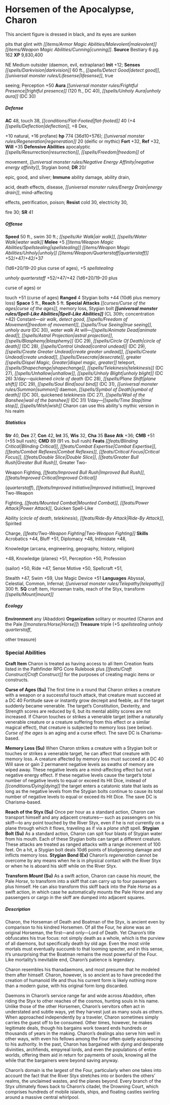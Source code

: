 ﻿---
cssclass: [monsters]

---

# Horsemen of the Apocalypse, Charon
This ancient figure is dressed in black, and its eyes are sunken

pits that glint with _[[items/Armor Magic Abilities/Malevolent|malevolent]]_ _[[items/Weapon Magic Abilities/Cunning|cunning]]_.
**Source** Bestiary 6 pg. 162
**XP** 9,830,400

NE Medium outsider (daemon, evil, extraplanar)
**Init** +12; **Senses** _[[spells/Darkvision|darkvision]]_ 60 ft., _[[spells/Detect Good|detect good]]_, _[[universal monster rules/Lifesense|lifesense]]_, true

seeing; Perception +50
**Aura** _[[universal monster rules/Frightful Presence|frightful presence]]_ (120 ft., DC 40), _[[spells/Unholy Aura|unholy aura]]_ (DC 30)

##### Defense

**AC** 48, touch 38, _[[conditions/Flat-Footed|flat-footed]]_ 40 (+4 _[[spells/Deflection|deflection]]_, +8 Dex,

+10 natural, +16 profane)
**hp** 774 (36d10+576); _[[universal monster rules/Regeneration|regeneration]]_ 20 (deific or mythic)
**Fort** +32, **Ref** +32, **Will** +35
**Defensive Abilities** apocalyptic _[[spells/Resurrection|resurrection]]_, _[[spells/Freedom|freedom]]_ of

movement, _[[universal monster rules/Negative Energy Affinity|negative energy affinity]]_, Stygian bond; **DR** 20/

epic, good, and silver; **Immune** ability damage, ability drain,

acid, death effects, disease, _[[universal monster rules/Energy Drain|energy drain]]_, mind-affecting

effects, petrification, poison; **Resist** cold 30, electricity 30,

fire 30; **SR** 41

##### Offense
**Speed** 50 ft., swim 30 ft.; _[[spells/Air Walk|air walk]]_, _[[spells/Water Walk|water walk]]_
**Melee** +5 _[[items/Weapon Magic Abilities/Spellstealing|spellstealing]]_ _[[items/Weapon Magic Abilities/Unholy|unholy]]_ _[[items/Weapon/Quarterstaff|quarterstaff]]_ +52/+47/+42/+37

(1d6+20/19–20 plus curse of ages), +5 _spellstealing_

_unholy_ _quarterstaff_ +52/+47/+42 (1d6+20/19–20 plus

curse of ages) or

touch +51 (curse of ages)
**Ranged** 4 Stygian bolts +44 (10d6 plus memory loss)
**Space** 5 ft., **Reach** 5 ft.
**Special Attacks** _[[curses/Curse of the ages|curse of the ages]]_, memory loss, Stygian bolt
**_[[universal monster rules/Spell-Like Abilities|Spell-Like Abilities]]_** (CL 30th; concentration +42)
Constant—_air walk_, _detect good_, _[[spells/Freedom of Movement|freedom of movement]]_, _[[spells/True Seeing|true seeing]]_, _unholy aura_ (DC 30), _water walk_ 
At will—_[[spells/Animate Dead|animate dead]]_, _[[spells/Astral Projection|astral projection]]_, _[[spells/Blasphemy|blasphemy]]_ (DC 29), _[[spells/Circle Of Death|circle of death]]_ (DC 28), _[[spells/Control Undead|control undead]]_ (DC 29), _[[spells/Create Greater Undead|create greater undead]]_, _[[spells/Create Undead|create undead]]_, _[[spells/Desecrate|desecrate]]_, greater _[[spells/Dispel Magic, Greater|dispel magic, greater]]_ teleport, _[[spells/Shapechange|shapechange]]_, _[[spells/Telekinesis|telekinesis]]_ (DC 27), _[[spells/Unhallow|unhallow]]_, _[[spells/Unholy Blight|unholy blight]]_ (DC 26) 
3/day—quickened _circle of death_ (DC 28), _[[spells/Plane Shift|plane shift]]_ (DC 29), _[[spells/Soul Bind|soul bind]]_ (DC 31), _[[universal monster rules/Summon|summon]]_ daemon, _[[spells/Symbol of Death|symbol of death]]_ (DC 30), quickened _telekinesis_ (DC 27), _[[spells/Wail of the Banshee|wail of the banshee]]_ (DC 31) 
1/day—_[[spells/Time Stop|time stop]]_, _[[spells/Wish|wish]]_ 
 Charon can use this ability's mythic version in his realm

##### Statistics
**Str** 40, **Dex** 27, **Con** 42, **Int** 35, **Wis** 32, **Cha** 35
**Base Atk** +36; **CMB** +51 (+55 bull rush); **CMD** 89 (91 vs. bull rush)
**Feats** _[[feats/Blinding Critical|Blinding Critical]]_, _[[feats/Combat Expertise|Combat Expertise]]_, _[[feats/Combat Reflexes|Combat Reflexes]]_, _[[feats/Critical Focus|Critical Focus]]_, _[[feats/Double Slice|Double Slice]]_, _[[feats/Greater Bull Rush|Greater Bull Rush]]_, Greater Two-

Weapon Fighting, _[[feats/Improved Bull Rush|Improved Bull Rush]]_, _[[feats/Improved Critical|Improved Critical]]_

(_quarterstaff_), _[[feats/Improved Initiative|Improved Initiative]]_, Improved Two-Weapon

Fighting, _[[feats/Mounted Combat|Mounted Combat]]_, _[[feats/Power Attack|Power Attack]]_, Quicken Spell-Like

Ability (_circle of death_, _telekinesis_), _[[feats/Ride-By Attack|Ride-By Attack]]_, Spirited

Charge, _[[feats/Two-Weapon Fighting|Two-Weapon Fighting]]_
**Skills** Acrobatics +44, Bluff +51, Diplomacy +48, Intimidate +48,

Knowledge (arcana, engineering, geography, history, religion)

+48, Knowledge (planes) +51, Perception +50, Profession

(sailor) +50, Ride +47, Sense Motive +50, Spellcraft +51,

Stealth +47, Swim +59, Use Magic Device +51
**Languages** Abyssal, Celestial, Common, Infernal; _[[universal monster rules/Telepathy|telepathy]]_ 300 ft.
**SQ** craft item, Horseman traits, reach of the Styx, transform _[[spells/Mount|mount]]_

##### Ecology

**Environment** any (Abaddon)
**Organization** solitary or mounted (Charon and the Pale _[[monsters/Horse|Horse]]_)
**Treasure** triple (+5 _spellstealing_ _unholy_ _quarterstaff_,

other treasure)

### Special Abilities

**Craft Item** Charon is treated as having access to all Item Creation feats listed in the Pathfinder RPG Core Rulebook plus _[[feats/Craft Construct|Craft Construct]]_ for the purposes of creating magic items or constructs.

**Curse of Ages (Su)** The first time in a round that Charon strikes a creature with a weapon or a successful touch attack, that creature must succeed at a DC 40 Fortitude save or instantly grow decrepit and feeble, as if the target suddenly became venerable. The target’s Constitution, Dexterity, and Strength scores are reduced by 6, but its mental ability scores are not increased. If Charon touches or strikes a venerable target (either a naturally venerable creature or a creature suffering from this effect or a similar magical effect), that creature is subjected to memory loss (see below). _Curse of the ages_ is an aging and a curse effect. The save DC is Charisma-based.

**Memory Loss (Su)** When Charon strikes a creature with a Stygian bolt or touches or strikes a venerable target, he can affect that creature with memory loss. A creature affected by memory loss must succeed at a DC 40 Will save or gain 2 permanent negative levels as swaths of memory are wiped away. These negative levels are a mind-affecting effect but not a negative energy effect. If these negative levels cause the target’s total number of negative levels to equal or exceed its Hit Dice, instead of _[[conditions/Dying|dying]]_ the target enters a catatonic state that lasts as long as the negative levels from the Stygian bolts continue to cause its total number of negative levels to equal or exceed its Hit Dice. The save DC is Charisma-based.

**Reach of the Styx (Su)** Once per hour as a standard action, Charon can transport himself and any adjacent creatures— such as passengers on his skiff—to any point touched by the River Styx, even if he is not currently on a plane through which it flows, traveling as if via a _plane shift_ spell.
**Stygian Bolt (Su)** As a standard action, Charon can spit four blasts of Stygian water from his mouth. Each of these Stygian bolts can target a different creature. These attacks are treated as ranged attacks with a range increment of 100 feet. On a hit, a Stygian bolt deals 10d6 points of bludgeoning damage and inflicts memory loss.
**Stygian Bond (Ex)** Charon’s _regeneration_ cannot be overcome by any means when he is in physical contact with the River Styx or when he is aboard his skiff while on the River Styx.

**Transform _Mount_ (Su)** As a swift action, Charon can cause his _mount_, the Pale _Horse_, to transform into a skiff that can carry up to four passengers plus himself. He can also transform this skiff back into the Pale _Horse_ as a swift action, in which case he automatically mounts the Pale _Horse_ and any passengers or cargo in the skiff are dumped into adjacent squares.

##### Description

Charon, the Horseman of Death and Boatman of the Styx, is ancient even by comparison to his kindred Horsemen. Of all the Four, he alone was an original Horseman, the first—and only—Lord of Death. Yet Charon’s title obfuscates his true focus: not simply death as a whole, which is the purview of all daemons, but specifically death by old age. Even the most virile mortals must eventually succumb to that looming specter, and in this sense, it’s unsurprising that the Boatman remains the most powerful of the Four. Like mortality’s inevitable end, Charon’s patience is legendary.

Charon resembles his thanadaemons, and most presume that he modeled them after himself. Charon, however, is so ancient as to have preceded the creation of humanoid life and thus his current form is likely nothing more than a modern guise, with his original form long discarded.

Daemons in Charon’s service range far and wide across Abaddon, often riding the Styx to other reaches of the cosmos, hunting souls in his name. Unlike those of the other Horsemen, Charon’s servitors often act in understated and subtle ways, yet they harvest just as many souls as others. When approached independently by a traveler, Charon sometimes simply carries the guest off to be consumed. Other times, however, he makes legitimate deals, though his bargains work toward ends hundreds or thousands of years in the making. Charon’s dealings also serve him well in other ways, with even his fellows among the Four often quietly acquiescing to his authority. In the past, Charon has bargained with _dying_ and desperate divinities, archfiends, empyreal lords, and even the populations of entire worlds, offering them aid in return for payments of souls, knowing all the while that the bargainers were beyond saving anyway.

Charon’s domain is the largest of the Four, particularly when one takes into account the fact that the River Styx stretches into or borders the others’ realms, the unclaimed wastes, and the planes beyond. Every branch of the Styx ultimately flows back to Charon’s citadel, the Drowning Court, which comprises hundreds of mobile islands, ships, and floating castles swirling around a massive central whirlpool.